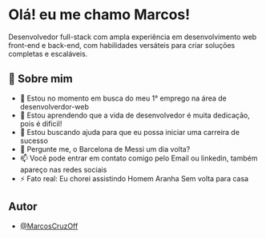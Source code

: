 # Olá! eu me chamo Marcos!

Desenvolvedor full-stack com ampla experiência em desenvolvimento web front-end e back-end, com habilidades versáteis para criar soluções completas e escaláveis.

## 🚀 Sobre mim

-   🔭 Estou no momento em busca do meu 1° emprego na área de desenvolverdor-web
-   🌱 Estou aprendendo que a vida de desenvolvedor é muita dedicação, pois é dificil!
-   🤔 Estou buscando ajuda para que eu possa iniciar uma carreira de sucesso
-   💬 Pergunte me, o Barcelona de Messi um dia volta?
-   📫 Você pode entrar em contato comigo pelo Email ou linkedin, também apareço nas redes sociais
-   ⚡ Fato real: Eu chorei assistindo Homem Aranha Sem volta para casa

## Autor

-   [@MarcosCruzOff](https://github.com/MarcosCruzOff)
